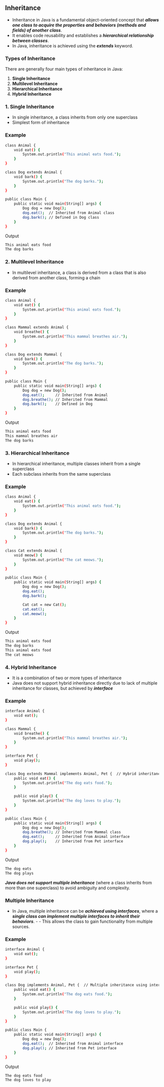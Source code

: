 ## Inheritance

- Inheritance in Java is a fundamental object-oriented concept that ***allows one class to acquire the properties and behaviors (methods and fields) of another class***.
- It enables code reusability and establishes a ***hierarchical relationship between classes***.
- In Java, inheritance is achieved using the ***extends*** keyword.

### Types of Inheritance
There are generally four main types of inheritance in Java:
1. **Single Inheritance**
2. **Multilevel Inheritance**
3. **Hierarchical Inheritance**
4. **Hybrid Inheritance** 

### 1. Single Inheritance
- In single inheritance, a class inherits from only one superclass
- Simplest form of inheritance

### Example
```bash
class Animal {
    void eat() {
        System.out.println("This animal eats food.");
    }
}

class Dog extends Animal {
    void bark() {
        System.out.println("The dog barks.");
    }
}

public class Main {
    public static void main(String[] args) {
        Dog dog = new Dog();
        dog.eat();  // Inherited from Animal class
        dog.bark(); // Defined in Dog class
    }
}
```
Output
```bash
This animal eats food
The dog barks
```
### 2. Multilevel Inheritance
- In multilevel inheritance, a class is derived from a class that is also derived from another class, forming a chain
### Example
```bash
class Animal {
    void eat() {
        System.out.println("This animal eats food.");
    }
}

class Mammal extends Animal {
    void breathe() {
        System.out.println("This mammal breathes air.");
    }
}

class Dog extends Mammal {
    void bark() {
        System.out.println("The dog barks.");
    }
}

public class Main {
    public static void main(String[] args) {
        Dog dog = new Dog();
        dog.eat();     // Inherited from Animal
        dog.breathe(); // Inherited from Mammal
        dog.bark();    // Defined in Dog
    }
}
```
Output
```bash
This animal eats food
This mammal breathes air
The dog barks
```
### 3. Hierarchical Inheritance
- In hierarchical inheritance, multiple classes inherit from a single superclass
- Each subclass inherits from the same superclass
### Example
```bash
class Animal {
    void eat() {
        System.out.println("This animal eats food.");
    }
}

class Dog extends Animal {
    void bark() {
        System.out.println("The dog barks.");
    }
}

class Cat extends Animal {
    void meow() {
        System.out.println("The cat meows.");
    }
}

public class Main {
    public static void main(String[] args) {
        Dog dog = new Dog();
        dog.eat();
        dog.bark();

        Cat cat = new Cat();
        cat.eat();
        cat.meow();
    }
}
```
Output
```bash
This animal eats food
The dog barks
This animal eats food
The cat meows
```
### 4. Hybrid Inheritance
- It is a combination of two or more types of inheritance
- Java does not support hybrid inheritance directly due to lack of multiple inheritance for classes, but achieved by ***interface***
### Example
```bash
interface Animal {
    void eat();
}

class Mammal {
    void breathe() {
        System.out.println("This mammal breathes air.");
    }
}

interface Pet {
    void play();
}

class Dog extends Mammal implements Animal, Pet {  // Hybrid inheritance
    public void eat() {
        System.out.println("The dog eats food.");
    }

    public void play() {
        System.out.println("The dog loves to play.");
    }
}

public class Main {
    public static void main(String[] args) {
        Dog dog = new Dog();
        dog.breathe(); // Inherited from Mammal class
        dog.eat();     // Inherited from Animal interface
        dog.play();    // Inherited from Pet interface
    }
}

```
Output
```bash
The dog eats
The dog plays
```
***Java does not support multiple inheritance*** (where a class inherits from more than one superclass) to avoid ambiguity and complexity.

### Multiple Inheritance
- In Java, multiple inheritance can be ***achieved using interfaces***, where a ***single class can implement multiple interfaces to inherit their behaviors***. - - This allows the class to gain functionality from multiple sources.

### Example
```bash
interface Animal {
    void eat();
}

interface Pet {
    void play();
}

class Dog implements Animal, Pet {  // Multiple inheritance using interfaces
    public void eat() {
        System.out.println("The dog eats food.");
    }

    public void play() {
        System.out.println("The dog loves to play.");
    }
}

public class Main {
    public static void main(String[] args) {
        Dog dog = new Dog();
        dog.eat();  // Inherited from Animal interface
        dog.play(); // Inherited from Pet interface
    }
}
```
Output
```bash
The dog eats food
The dog loves to play
